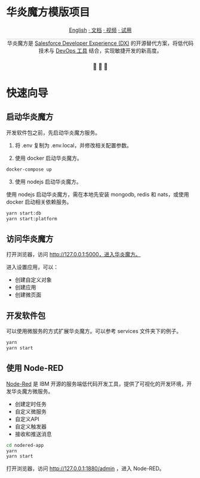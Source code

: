 华炎魔方模版项目
===

<p align="center">
<a href="./README_en.md">English</a>
<a href="https://www.steedos.cn/docs/"> · 文档</a>
<a href="https://www.steedos.cn/videos/"> · 视频</a>
<a href="https://demo.steedos.cn"> · 试用</a>
</p>


<p align="center" style="border-top: solid 1px #cccccc">
  华炎魔方是 <a href="https://developer.salesforce.com/developer-centers/developer-experience" target="_blank">Salesforce Developer Experience (DX)</a> 的开源替代方案，将低代码技术与 <a href="https://www.steedos.cn/docs/deploy/devops"> DevOps 工具</a> 结合，实现敏捷开发的新高度。 
</p>

<h3 align="center">
 🤖 🎨 🚀
</h3>


# 快速向导

## 启动华炎魔方

开发软件包之前，先启动华炎魔方服务。

1. 将 .env 复制为 .env.local，并修改相关配置参数。

2. 使用 docker 启动华炎魔方。

```bash
docker-compose up
```

3. 使用 nodejs 启动华炎魔方。

使用 nodejs 启动华炎魔方，需在本地先安装 mongodb, redis 和 nats，或使用 docker 启动相关依赖服务。

```bash
yarn start:db
yarn start:platform
```

## 访问华炎魔方

打开浏览器，访问 http://127.0.0.1:5000，进入华炎魔方。

进入设置应用，可以：
- 创建自定义对象
- 创建应用
- 创建微页面

## 开发软件包

可以使用微服务的方式扩展华炎魔方。可以参考 services 文件夹下的例子。

```bash
yarn
yarn start
```

## 使用 Node-RED

[Node-Red](https://nodered.org/) 是 IBM 开源的服务端低代码开发工具，提供了可视化的开发环境，开发华炎魔方微服务。

- 创建定时任务
- 自定义微服务
- 自定义API
- 自定义触发器
- 接收和推送消息

```bash
cd nodered-app
yarn
yarn start
```

打开浏览器，访问 http://127.0.0.1:1880/admin ，进入 Node-RED。